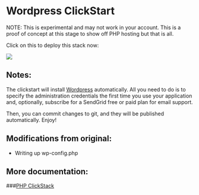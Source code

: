 #  Wordpress ClickStart

NOTE: This is experimental and may not work in your account. This is a proof of concept at this stage to show off PHP hosting but that is all.

Click on this to deploy this stack now:

<a href="https://grandcentral.cloudbees.com/?CB_clickstart=https://raw.github.com/jvankralingen/Wordpress/master/clickstart.json"><img src="https://d3ko533tu1ozfq.cloudfront.net/clickstart/deployInstantly_white.png"/></a>

## Notes:
The clickstart will install <a href="http://wordpress.org">Wordpress</a> automatically. All you need to do is to specify the administration credentials the first time you use your application and, optionally, subscribe for a SendGrid free or paid plan for email support. 

Then, you can commit changes to git, and they will be published automatically. Enjoy!

## Modifications from original:

- Writing up wp-config.php

## More documentation:

###[PHP ClickStack](https://github.com/cloudbees-community/php-clickstack)
